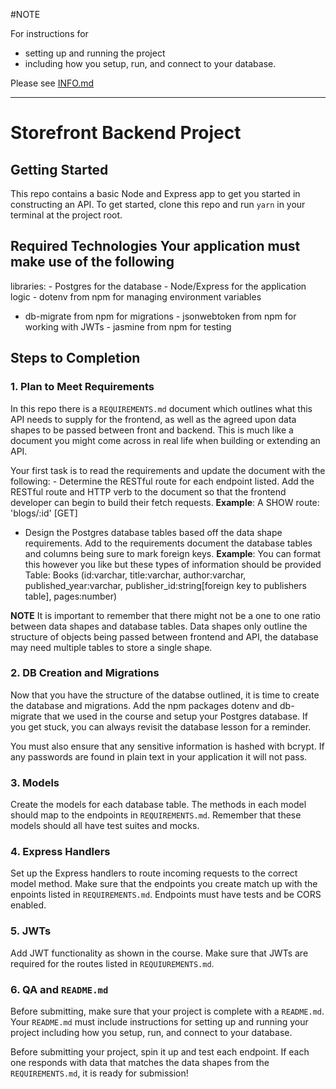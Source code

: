 #NOTE

For instructions for
- setting up and running the project
- including how you setup, run, and connect to your database.

Please see <a href="./INFO.md">INFO.md</a>

----






# Storefront Backend Project 

## Getting Started 

This repo contains a basic Node and Express app to get you started in 
constructing an API. To get started, clone this repo and run `yarn` in 
your terminal at the project root. 

## Required Technologies Your application must make use of the following 
libraries: - Postgres for the database - Node/Express for the 
application logic - dotenv from npm for managing environment variables 
- db-migrate from npm for migrations - jsonwebtoken from npm for working 
with JWTs - jasmine from npm for testing 

## Steps to Completion 

### 1. Plan to Meet Requirements 

In this repo there is a `REQUIREMENTS.md` document which outlines what 
this API needs to supply for the frontend, as well as the agreed upon 
data shapes to be passed between front and backend. This is much like a 
document you might come across in real life when building or extending 
an API. 

Your first task is to read the requirements and update the document with 
the following: - Determine the RESTful route for each endpoint listed. 
Add the RESTful route and HTTP verb to the document so that the frontend 
developer can begin to build their fetch requests. **Example**: A SHOW 
route: 'blogs/:id' [GET] 

- Design the Postgres database tables based off the data shape 
requirements. Add to the requirements document the database tables and 
columns being sure to mark foreign keys. **Example**: You can format 
this however you like but these types of information should be provided 
Table: Books (id:varchar, title:varchar, author:varchar, 
published_year:varchar, publisher_id:string[foreign key to publishers 
table], pages:number) 

**NOTE** It is important to remember that there might not be a one to 
one ratio between data shapes and database tables. Data shapes only 
outline the structure of objects being passed between frontend and API, 
the database may need multiple tables to store a single shape. 

### 2. DB Creation and Migrations 

Now that you have the structure of the databse outlined, it is time to 
create the database and migrations. Add the npm packages dotenv and 
db-migrate that we used in the course and setup your Postgres database. 
If you get stuck, you can always revisit the database lesson for a 
reminder. 

You must also ensure that any sensitive information is hashed with 
bcrypt. If any passwords are found in plain text in your application it 
will not pass. 

### 3. Models 

Create the models for each database table. The methods in each model 
should map to the endpoints in `REQUIREMENTS.md`. Remember that these 
models should all have test suites and mocks. 

### 4. Express Handlers 

Set up the Express handlers to route incoming requests to the correct 
model method. Make sure that the endpoints you create match up with the 
enpoints listed in `REQUIREMENTS.md`. Endpoints must have tests and be 
CORS enabled. 

### 5. JWTs 

Add JWT functionality as shown in the course. Make sure that JWTs are 
required for the routes listed in `REQUIUREMENTS.md`. 

### 6. QA and `README.md` 

Before submitting, make sure that your project is complete with a 
`README.md`. Your `README.md` must include instructions for setting up 
and running your project including how you setup, run, and connect to 
your database. 

Before submitting your project, spin it up and test each endpoint. If 
each one responds with data that matches the data shapes from the 
`REQUIREMENTS.md`, it is ready for submission! 

